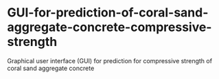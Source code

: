 # GUI-for-prediction-of-coral-sand-aggregate-concrete-compressive-strength
Graphical user interface (GUI) for prediction for compressive strength of coral sand aggregate concrete
